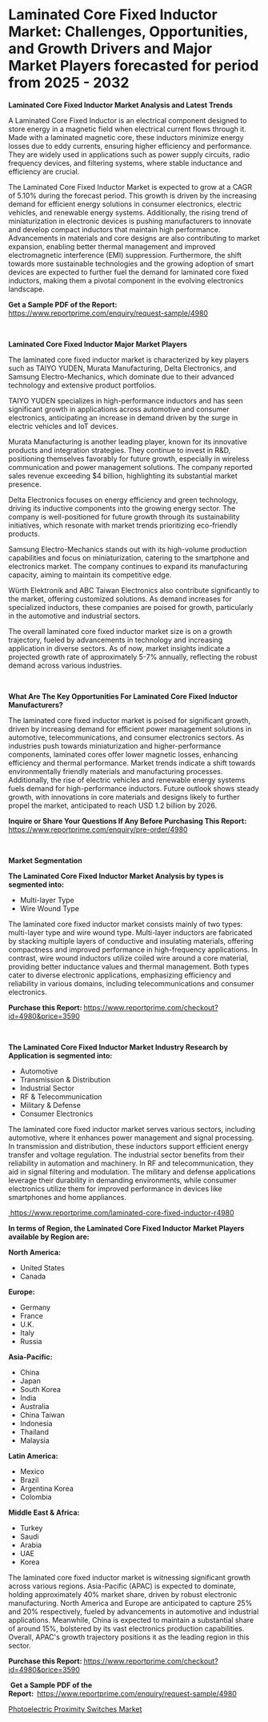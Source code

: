 <p><h1>Laminated Core Fixed Inductor Market: Challenges, Opportunities, and Growth Drivers and Major Market Players forecasted for period from 2025 - 2032</h1></p><p><strong>Laminated Core Fixed Inductor Market Analysis and Latest Trends</strong></p>
<p><p>A Laminated Core Fixed Inductor is an electrical component designed to store energy in a magnetic field when electrical current flows through it. Made with a laminated magnetic core, these inductors minimize energy losses due to eddy currents, ensuring higher efficiency and performance. They are widely used in applications such as power supply circuits, radio frequency devices, and filtering systems, where stable inductance and efficiency are crucial.</p><p>The Laminated Core Fixed Inductor Market is expected to grow at a CAGR of 5.10% during the forecast period. This growth is driven by the increasing demand for efficient energy solutions in consumer electronics, electric vehicles, and renewable energy systems. Additionally, the rising trend of miniaturization in electronic devices is pushing manufacturers to innovate and develop compact inductors that maintain high performance. Advancements in materials and core designs are also contributing to market expansion, enabling better thermal management and improved electromagnetic interference (EMI) suppression. Furthermore, the shift towards more sustainable technologies and the growing adoption of smart devices are expected to further fuel the demand for laminated core fixed inductors, making them a pivotal component in the evolving electronics landscape.</p></p>
<p><strong>Get a Sample PDF of the Report:&nbsp;</strong> <a href="https://www.reportprime.com/enquiry/request-sample/4980?utm_campaign=2809&utm_medium=2&utm_source=Github&utm_content=ia&utm_term=19032025&utm_id=laminated-core-fixed-inductor">https://www.reportprime.com/enquiry/request-sample/4980</a></p>
<p>&nbsp;</p>
<p><strong>Laminated Core Fixed Inductor Major Market Players</strong></p>
<p><p>The laminated core fixed inductor market is characterized by key players such as TAIYO YUDEN, Murata Manufacturing, Delta Electronics, and Samsung Electro-Mechanics, which dominate due to their advanced technology and extensive product portfolios. </p><p>TAIYO YUDEN specializes in high-performance inductors and has seen significant growth in applications across automotive and consumer electronics, anticipating an increase in demand driven by the surge in electric vehicles and IoT devices. </p><p>Murata Manufacturing is another leading player, known for its innovative products and integration strategies. They continue to invest in R&D, positioning themselves favorably for future growth, especially in wireless communication and power management solutions. The company reported sales revenue exceeding $4 billion, highlighting its substantial market presence.</p><p>Delta Electronics focuses on energy efficiency and green technology, driving its inductive components into the growing energy sector. The company is well-positioned for future growth through its sustainability initiatives, which resonate with market trends prioritizing eco-friendly products.</p><p>Samsung Electro-Mechanics stands out with its high-volume production capabilities and focus on miniaturization, catering to the smartphone and electronics market. The company continues to expand its manufacturing capacity, aiming to maintain its competitive edge.</p><p>Würth Elektronik and ABC Taiwan Electronics also contribute significantly to the market, offering customized solutions. As demand increases for specialized inductors, these companies are poised for growth, particularly in the automotive and industrial sectors.</p><p>The overall laminated core fixed inductor market size is on a growth trajectory, fueled by advancements in technology and increasing application in diverse sectors. As of now, market insights indicate a projected growth rate of approximately 5-7% annually, reflecting the robust demand across various industries.</p></p>
<p>&nbsp;</p>
<p><strong>What Are The Key Opportunities For Laminated Core Fixed Inductor Manufacturers?</strong></p>
<p><p>The laminated core fixed inductor market is poised for significant growth, driven by increasing demand for efficient power management solutions in automotive, telecommunications, and consumer electronics sectors. As industries push towards miniaturization and higher-performance components, laminated cores offer lower magnetic losses, enhancing efficiency and thermal performance. Market trends indicate a shift towards environmentally friendly materials and manufacturing processes. Additionally, the rise of electric vehicles and renewable energy systems fuels demand for high-performance inductors. Future outlook shows steady growth, with innovations in core materials and designs likely to further propel the market, anticipated to reach USD 1.2 billion by 2026.</p></p>
<p><strong>Inquire or Share Your Questions If Any Before Purchasing This Report:</strong> <a href="https://www.reportprime.com/enquiry/pre-order/4980?utm_campaign=2809&utm_medium=2&utm_source=Github&utm_content=ia&utm_term=19032025&utm_id=laminated-core-fixed-inductor">https://www.reportprime.com/enquiry/pre-order/4980</a></p>
<p>&nbsp;</p>
<p><strong>Market Segmentation</strong></p>
<p><strong>The Laminated Core Fixed Inductor Market Analysis by types is segmented into:</strong></p>
<p><ul><li>Multi-layer Type</li><li>Wire Wound Type</li></ul></p>
<p><p>The laminated core fixed inductor market consists mainly of two types: multi-layer type and wire wound type. Multi-layer inductors are fabricated by stacking multiple layers of conductive and insulating materials, offering compactness and improved performance in high-frequency applications. In contrast, wire wound inductors utilize coiled wire around a core material, providing better inductance values and thermal management. Both types cater to diverse electronic applications, emphasizing efficiency and reliability in various domains, including telecommunications and consumer electronics.</p></p>
<p><strong>Purchase this Report:&nbsp;</strong><a href="https://www.reportprime.com/checkout?id=4980&price=3590&utm_campaign=2809&utm_medium=2&utm_source=Github&utm_content=ia&utm_term=19032025&utm_id=laminated-core-fixed-inductor">https://www.reportprime.com/checkout?id=4980&price=3590</a></p>
<p>&nbsp;</p>
<p><strong>The Laminated Core Fixed Inductor Market Industry Research by Application is segmented into:</strong></p>
<p><ul><li>Automotive</li><li>Transmission & Distribution</li><li>Industrial Sector</li><li>RF & Telecommunication</li><li>Military & Defense</li><li>Consumer Electronics</li></ul></p>
<p><p>The laminated core fixed inductor market serves various sectors, including automotive, where it enhances power management and signal processing. In transmission and distribution, these inductors support efficient energy transfer and voltage regulation. The industrial sector benefits from their reliability in automation and machinery. In RF and telecommunication, they aid in signal filtering and modulation. The military and defense applications leverage their durability in demanding environments, while consumer electronics utilize them for improved performance in devices like smartphones and home appliances.</p></p>
<p><a href="https://www.reportprime.com/laminated-core-fixed-inductor-r4980?utm_campaign=2809&utm_medium=2&utm_source=Github&utm_content=ia&utm_term=19032025&utm_id=laminated-core-fixed-inductor">&nbsp;https://www.reportprime.com/laminated-core-fixed-inductor-r4980</a></p>
<p><strong>In terms of Region, the Laminated Core Fixed Inductor Market Players available by Region are:</strong></p>
<p>
    <p> <strong> North America: </strong>
        <ul>
            <li>United States</li>
            <li>Canada</li>
        </ul>
        </p> 
    <p> <strong> Europe: </strong>
        <ul>
            <li>Germany</li>
            <li>France</li>
            <li>U.K.</li>
            <li>Italy</li>
            <li>Russia</li>
        </ul>
        </p> 
    <p> <strong> Asia-Pacific: </strong>
        <ul>
            <li>China</li>
            <li>Japan</li>
            <li>South Korea</li>
            <li>India</li>
            <li>Australia</li>
            <li>China Taiwan</li>
            <li>Indonesia</li>
            <li>Thailand</li>
            <li>Malaysia</li>
        </ul>
        </p> 
    <p> <strong> Latin America: </strong>
        <ul>
            <li>Mexico</li>
            <li>Brazil</li>
            <li>Argentina Korea</li>
            <li>Colombia</li>
        </ul>
        </p> 
    <p> <strong> Middle East & Africa: </strong>
        <ul>
            <li>Turkey</li>
            <li>Saudi</li>
            <li>Arabia</li>
            <li>UAE</li>
            <li>Korea</li>
        </ul>
    </p>
    </p>
<p><p>The laminated core fixed inductor market is witnessing significant growth across various regions. Asia-Pacific (APAC) is expected to dominate, holding approximately 40% market share, driven by robust electronic manufacturing. North America and Europe are anticipated to capture 25% and 20% respectively, fueled by advancements in automotive and industrial applications. Meanwhile, China is expected to maintain a substantial share of around 15%, bolstered by its vast electronics production capabilities. Overall, APAC's growth trajectory positions it as the leading region in this sector.</p></p>
<p><strong>Purchase this Report: </strong><a href="https://www.reportprime.com/checkout?id=4980&price=3590&utm_campaign=2809&utm_medium=2&utm_source=Github&utm_content=ia&utm_term=19032025&utm_id=laminated-core-fixed-inductor">https://www.reportprime.com/checkout?id=4980&price=3590</a></p>
<p>&nbsp;<strong>Get a Sample PDF of the Report:&nbsp;&nbsp;</strong><a href="https://www.reportprime.com/enquiry/request-sample/4980?utm_campaign=2809&utm_medium=2&utm_source=Github&utm_content=ia&utm_term=19032025&utm_id=laminated-core-fixed-inductor">https://www.reportprime.com/enquiry/request-sample/4980</a></p>
<p><strong></strong></p>
<p><p><a href="https://github.com/techerghalim/Market-Research-Report-List-1/blob/main/photoelectric-proximity-switches-market.md?utm_campaign=2809&utm_medium=2&utm_source=Github&utm_content=ia&utm_term=19032025&utm_id=laminated-core-fixed-inductor">Photoelectric Proximity Switches Market</a></p></p>
